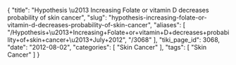 {
    "title": "Hypothesis \u2013 Increasing Folate or vitamin D decreases probability of skin cancer",
    "slug": "hypothesis-increasing-folate-or-vitamin-d-decreases-probability-of-skin-cancer",
    "aliases": [
        "/Hypothesis+\u2013+Increasing+Folate+or+vitamin+D+decreases+probability+of+skin+cancer+\u2013+July+2012",
        "/3068"
    ],
    "tiki_page_id": 3068,
    "date": "2012-08-02",
    "categories": [
        "Skin Cancer"
    ],
    "tags": [
        "Skin Cancer"
    ]
}